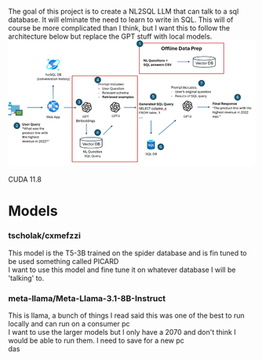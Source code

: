 The goal of this project is to create a NL2SQL LLM that can talk to a sql database. It will elminate the need to learn to write in SQL. 
This will of course be more complicated than I think, but I want this to follow the architecture below but replace the 
GPT stuff with local models. 
![Architecture](static/Architecture%202.png)

CUDA 11.8

# Models
### tscholak/cxmefzzi
This model is the T5-3B trained on the spider database and is fin tuned to be used something called PICARD \
I want to use this model and fine tune it on whatever database I will be 'talking' to. 

### meta-llama/Meta-Llama-3.1-8B-Instruct
This is llama, a bunch of things I read said this was one of the best to run locally and can run on a consumer pc \
I want to use the larger models but I only have a 2070 and don't think I would be able to run them. I need to save for a new pc \
das